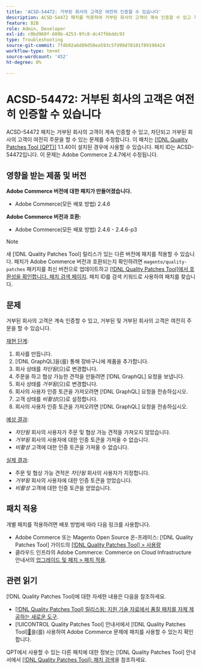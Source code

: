```yaml
---
title: 'ACSD-54472: 거부된 회사의 고객은 여전히 인증할 수 있습니다'
description: ACSD-54472 패치를 적용하여 거부된 회사의 고객이 계속 인증할 수 있고 거부된 및 거부된 회사의 고객이 여전히 주문을 할 수 있는 Adobe Commerce 문제를 수정합니다.
feature: B2B
role: Admin, Developer
exl-id: c0bd960f-609b-4253-9fc8-dc47fbbddc93
type: Troubleshooting
source-git-commit: 7fdb02a6d89d50ea593c5fd99d78101f89198424
workflow-type: tm+mt
source-wordcount: '452'
ht-degree: 0%

---
```


# ACSD-54472: 거부된 회사의 고객은 여전히 인증할 수 있습니다

ACSD-54472 패치는 거부된 회사의 고객이 계속 인증할 수 있고, 차단되고 거부된 회사의 고객이 여전히 주문을 할 수 있는 문제를 수정합니다. 이 패치는 [[!DNL Quality Patches Tool (QPT)]](https://experienceleague.adobe.com/en/docs/commerce-operations/tools/quality-patches-tool/quality-patches-tool-to-self-serve-quality-patches) 1.1.40이 설치된 경우에 사용할 수 있습니다. 패치 ID는 ACSD-54472입니다. 이 문제는 Adobe Commerce 2.4.7에서 수정됩니다.

## 영향을 받는 제품 및 버전

**Adobe Commerce 버전에 대한 패치가 만들어졌습니다.**

* Adobe Commerce(모든 배포 방법) 2.4.6

**Adobe Commerce 버전과 호환:**

* Adobe Commerce(모든 배포 방법) 2.4.6 - 2.4.6-p3

>[!NOTE]
>
>새 [!DNL Quality Patches Tool] 릴리스가 있는 다른 버전에 패치를 적용할 수 있습니다. 패치가 Adobe Commerce 버전과 호환되는지 확인하려면 `magento/quality-patches` 패키지를 최신 버전으로 업데이트하고 [[!DNL Quality Patches Tool]에서 호환성을 확인합니다. 패치 검색 페이지](https://experienceleague.adobe.com/tools/commerce-quality-patches/index.html). 패치 ID를 검색 키워드로 사용하여 패치를 찾습니다.

## 문제

거부된 회사의 고객은 계속 인증할 수 있고, 거부된 및 거부된 회사의 고객은 여전히 주문을 할 수 있습니다.

<u>재현 단계</u>:

1. 회사를 만듭니다.
1. [!DNL GraphQL]을(를) 통해 장바구니에 제품을 추가합니다.
1. 회사 상태를 *차단됨*(으)로 변경합니다.
1. 주문을 하고 협상 가능한 견적을 만들려면 [!DNL GraphQL] 요청을 보냅니다.
1. 회사 상태를 *거부됨*(으)로 변경합니다.
1. 회사의 사용자 인증 토큰을 가져오려면 [!DNL GraphQL] 요청을 전송하십시오.
1. 고객 상태를 *비활성*(으)로 설정합니다.
1. 회사의 사용자 인증 토큰을 가져오려면 [!DNL GraphQL] 요청을 전송하십시오.

<u>예상 결과</u>:

* *차단됨* 회사의 사용자가 주문 및 협상 가능 견적을 가져오지 않았습니다.
* *거부됨* 회사의 사용자에 대한 인증 토큰을 가져올 수 없습니다.
* *비활성* 고객에 대한 인증 토큰을 가져올 수 없습니다.

<u>실제 결과</u>:

* 주문 및 협상 가능 견적은 *차단됨* 회사의 사용자가 지정합니다.
* *거부됨* 회사의 사용자에 대한 인증 토큰을 얻었습니다.
* *비활성* 고객에 대한 인증 토큰을 얻었습니다.

## 패치 적용

개별 패치를 적용하려면 배포 방법에 따라 다음 링크를 사용합니다.

* Adobe Commerce 또는 Magento Open Source 온-프레미스: [!DNL Quality Patches Tool] 가이드의 [[!DNL Quality Patches Tool] > 사용량](/help/tools/quality-patches-tool/usage.md)
* 클라우드 인프라의 Adobe Commerce: Commerce on Cloud Infrastructure 안내서의 [업그레이드 및 패치 > 패치 적용](https://experienceleague.adobe.com/docs/commerce-cloud-service/user-guide/develop/upgrade/apply-patches.html).

## 관련 읽기

[!DNL Quality Patches Tool]에 대한 자세한 내용은 다음을 참조하세요.

* [[!DNL Quality Patches Tool] 릴리스됨: 지원 기술 자료에서 품질 패치를 자체 제공하는 새로운 도구](https://experienceleague.adobe.com/en/docs/commerce-operations/tools/quality-patches-tool/quality-patches-tool-to-self-serve-quality-patches).
* [!UICONTROL Quality Patches Tool] 안내서에서  [!DNL Quality Patches Tool][&#128279;](/help/tools/quality-patches-tool/patches-available-in-qpt/check-patch-for-magento-issue-with-magento-quality-patches.md)을(를) 사용하여 Adobe Commerce 문제에 패치를 사용할 수 있는지 확인합니다.


QPT에서 사용할 수 있는 다른 패치에 대한 정보는 [!DNL Quality Patches Tool] 안내서에서 [[!DNL Quality Patches Tool]: 패치 검색](https://experienceleague.adobe.com/tools/commerce-quality-patches/index.html)을 참조하세요.
